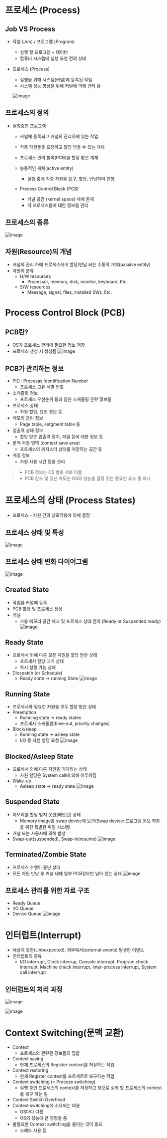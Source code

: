# 프로세스 (Process)
## Job VS Process
- 작업 (Job) / 프로그램 (Program)
  - 실행 할 프로그램 + 데이터
  - 컴퓨터 시스템에 실행 요청 전의 상태
- 프로세스 (Process)
  - 실행을 위해 시스템(커널)에 등록된 작업
  - 시스템 성능 향상을 위해 커널에 의해 관리 됨
    
  ![image](https://github.com/SSAFY11thDaejeon7/cs_study/assets/81237987/35c9f6c1-62e2-41f9-88a3-5e6c90d68498)

## 프로세스의 정의
- 실행중인 프로그램
  - 커널에 등록되고 커널의 관리하에 있는 작업
  - 각종 자원들을 요청하고 할당 받을 수 있는 개체
  - 프로세스 관리 블록(PCB)을 할당 받은 개체
  - 능동적인 개체(active entity)
    - 실행 중에 각종 자원을 요구, 할당, 반납하며 진행
   
  - Process Control Block (PCB)
    - 커널 공간 (kernel space) 내에 존재
    - 각 프로세스들에 대한 정보를 관리

## 프로세스의 종류
![image](https://github.com/SSAFY11thDaejeon7/cs_study/assets/81237987/9ba05439-e741-4282-b785-e64f24c4415c)

## 자원(Resource)의 개념
- 커널의 관리 하에 프로세스에게 할당/반납 되는 수동적 개체(passive entity)
- 자원의 분류
  - H/W resources
    - Processor, memory, disk, monitor, keyboard, Etc.
  - S/W resources
    - Message, signal, files, installed SWs, Etc.

# Process Control Block (PCB)
## PCB란?
- OS가 프로세스 관리에 필요한 정보 저장
- 프로세스 생성 시 생성됨
![image](https://github.com/SSAFY11thDaejeon7/cs_study/assets/81237987/997eef6f-cd40-4796-a4e4-df62d3508d08)

## PCB가 관리하는 정보
- PID : Procesas Identification Number
  - 프로세스 고유 식별 번호
- 스케줄링 정보
  - 프로세스 우선순위 등과 같은 스케줄링 관련 정보들
- 프로세스 상태
  - 자원 할당, 요청 정보 등
- 메모리 관리 정보
  - Page table, setgment table 등
- 입출력 상태 정보
  - 할당 받은 입출력 장치, 파일 등에 대한 정보 등
- 문맥 저장 영역 (context save area)
  - 프로세스의 레지스터 상태를 저장하는 공간 등
- 계정 정보
  - 자원 사용 시간 등을 관리
> - PCB 정보는 OS 별로 서로 다름
> - PCB 참조 및 갱신 속도는 OS의 성능을 결정 짓는 중요한 요소 중 하나

# 프로세스의 상태 (Process States)
- 프로세스 - 자원 간의 상호작용에 의해 결정
##  프로세스 상태 및 특성
  ![image](https://github.com/SSAFY11thDaejeon7/cs_study/assets/81237987/1d94f5a1-3efc-460f-b16f-1df53da3e1a4)

## 프로세스 상태 변화 다이어그램
![image](https://github.com/SSAFY11thDaejeon7/cs_study/assets/81237987/2b0b8fb3-02ad-40e1-821b-9829ef098c0a)

## Created State
- 작업을 커널에 등록
- PCB 할당 및 프로세스 생성
- 커널
  - 가용 메모리 공간 체크 및 프로세스 상태 전이 (Ready or Suspended ready)
![image](https://github.com/SSAFY11thDaejeon7/cs_study/assets/81237987/4885d822-ddc1-4be0-864f-fffc3ce903de)

## Ready State
- 프로세서 외에 다른 모든 자원을 할당 받은 상태
  - 프로세서 할당 대기 상태
  - 즉시 실행 가능 상태
- Diospatch (or Schedule)
  - Ready state -> running State
![image](https://github.com/SSAFY11thDaejeon7/cs_study/assets/81237987/fa1cf5eb-fa93-41ba-9f33-f4100103e6e4)

## Running State
- 프로세서와 필요한 자원을 모두 할당 받은 상태
- Preemption
  - Ruinning state -> ready states
  - 프로세서 스케줄링(time-out, priority changes)
- Block/sleep
  - Running state -> asleep state
  - I/O 등 자원 할당 요청
![image](https://github.com/SSAFY11thDaejeon7/cs_study/assets/81237987/4c081b5b-2f08-4e35-8c2f-bf04e4666963)

## Blocked/Asleep State
- 프로세서 외에 다른 자원을 기다리는 상태
  - 자원 할당은 System call에 의해 이루어짐
- Wake-up
  - Asleep state -> ready state
![image](https://github.com/SSAFY11thDaejeon7/cs_study/assets/81237987/112ceb53-55f7-45a9-afe8-434a32209cf7)

## Suspended State
- 메모리를 할당 받지 못한(빼앗긴) 상태
  - Memory image를 swap device에 보관(Swap device: 프로그램 정보 저장을 위한 특별한 파일 시스템)
- 커널 또는 사용자에 의해 발생
- Swap-out(suspended), Swap-in(resume)
![image](https://github.com/SSAFY11thDaejeon7/cs_study/assets/81237987/79f0a2ac-6531-4760-b118-4dbcdd46e087)

## Terminated/Zombie State
- 프로세스 수행이 끝난 상태
- 모든 자원 반납 후 커널 내에 일부 PCB정보만 남아 있는 상태
![image](https://github.com/SSAFY11thDaejeon7/cs_study/assets/81237987/228ee7ac-b6b7-4d0f-892b-4ae434fece88)

## 프로세스 관리를 위한 자료 구조
- Ready Queue
- I/O Queue
- Device Queue
![image](https://github.com/SSAFY11thDaejeon7/cs_study/assets/81237987/a40d104c-9e55-4113-8f97-57730097639e)

# 인터럽트(Interrupt)
- 예상치 못한(Unbexpected), 외부에서(external events) 발생한 이벤트
- 인터럽트의 종류
  - I/O interrupt, Clock interrup, Console interrupt, Program check interrupt, Machine check interrupt, Inter-process interrupt, System call interrupt

## 인터럽트의 처리 과정
![image](https://github.com/SSAFY11thDaejeon7/cs_study/assets/81237987/e316e4b3-6e13-4779-bee1-ff0838e8fdea)

![image](https://github.com/SSAFY11thDaejeon7/cs_study/assets/81237987/20576793-a3b7-468c-b341-69f81fab03d3)

# Context Switching(문맥 교환)
- Context
  - 프로세스와 관련된 정보들의 집합
- Context saving
  - 현재 프로세스의 Register context를 저장하는 작업
- Context restoring
  - 현재 Register context를 프로세르로 복구하는 작업
- Context switching (= Process switching)
  - 실행 중인 프로세스의 context를 저장하고 앞으로 실행 할 프로세스의 context를 복구 하는 일
- Context Switch Overhead
- Context switching에 소요되는 비용
  - OS마다 다름
  - OS의 성능에 큰 영향을 줌
- 불필요한 Context switching을 줄이는 것이 중요
  - 스레드 사용 등
